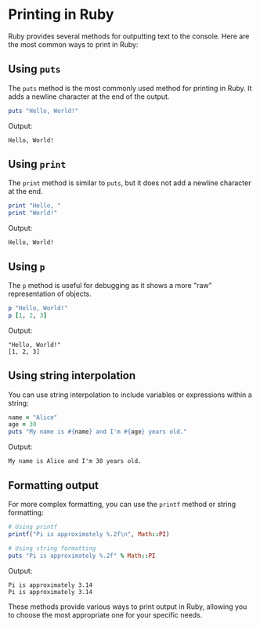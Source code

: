 # Printing in Ruby

Ruby provides several methods for outputting text to the console. Here are the most common ways to print in Ruby:

## Using `puts`

The `puts` method is the most commonly used method for printing in Ruby. It adds a newline character at the end of the output.

```ruby
puts "Hello, World!"
```

Output:

```text
Hello, World!
```

## Using `print`

The `print` method is similar to `puts`, but it does not add a newline character at the end.

```ruby
print "Hello, "
print "World!"
```

Output:

```text
Hello, World!
```

## Using `p`

The `p` method is useful for debugging as it shows a more "raw" representation of objects.

```ruby
p "Hello, World!"
p [1, 2, 3]
```

Output:

```text
"Hello, World!"
[1, 2, 3]
```

## Using string interpolation

You can use string interpolation to include variables or expressions within a string:

```ruby
name = "Alice"
age = 30
puts "My name is #{name} and I'm #{age} years old."
```

Output:

```text
My name is Alice and I'm 30 years old.
```

## Formatting output

For more complex formatting, you can use the `printf` method or string formatting:

```ruby
# Using printf
printf("Pi is approximately %.2f\n", Math::PI)

# Using string formatting
puts "Pi is approximately %.2f" % Math::PI
```

Output:

```text
Pi is approximately 3.14
Pi is approximately 3.14
```

These methods provide various ways to print output in Ruby, allowing you to choose the most appropriate one for your specific needs.